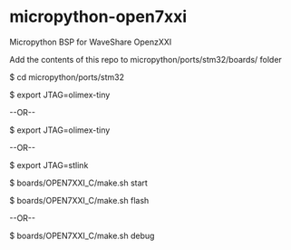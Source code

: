 # micropython-open7xxi
Micropython BSP for WaveShare OpenzXXI

Add the contents of this repo to micropython/ports/stm32/boards/ folder

$ cd micropython/ports/stm32

$ export JTAG=olimex-tiny

--OR--

$ export JTAG=olimex-tiny

--OR--

$ export JTAG=stlink

$ boards/OPEN7XXI_C/make.sh start

$ boards/OPEN7XXI_C/make.sh flash

--OR--

$ boards/OPEN7XXI_C/make.sh debug
